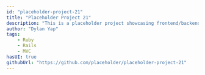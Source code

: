 ```yaml
---
id: "placeholder-project-21"
title: "Placeholder Project 21"
description: "This is a placeholder project showcasing frontend/backend features with a unique tech stack."
author: "Dylan Yap"
tags:
    - Ruby
    - Rails
    - MVC
hasUI: true
githubUrl: "https://github.com/placeholder/placeholder-project-21"
---
```

